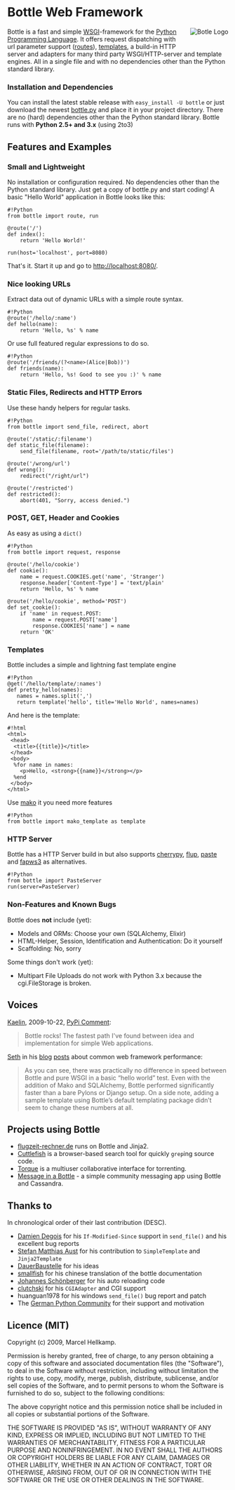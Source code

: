 Bottle Web Framework
====================

<div style="float: right; padding: 0px 0px 2em 2em"><img src="/bottle-logo.png" alt="Botle Logo" /></div>

Bottle is a fast and simple [WSGI][wsgi]-framework for the [Python Programming Language][py]. It
offers request dispatching with url parameter support ([routes](/page/docs#basic_routes)), [templates](/page/docs#templates), a build-in HTTP server and adapters for many third party
WSGI/HTTP-server and template engines. All in a single file and with no dependencies other than the Python standard library.

  [wsgi]: http://www.wsgi.org/wsgi/
  [py]: http://python.org/
  [bottle-dl]: http://github.com/defnull/bottle/raw/master/bottle.py

### Installation and Dependencies

You can install the latest stable release with `easy_install -U bottle` or just download the newest [bottle.py][bottle-dl] and place it in your project directory. There are no (hard) dependencies other than the Python standard library. Bottle runs with **Python 2.5+ and 3.x** (using 2to3)

<!--

## News

<ul id='newshere'><li><i>Loading...</i></li><li>&nbsp;</li><li>&nbsp;</li><li>&nbsp;</li><li>&nbsp;</li></ul>
<script type="text/javascript">
  $('#newshere').load('http://bottle.paws.de/news.html')
</script>

-->

## Features and Examples

### Small and Lightweight

No installation or configuration required. No dependencies other than 
the Python standard library. Just get a copy of bottle.py and start 
coding! A basic "Hello World" application in Bottle looks like this:

    #!Python
    from bottle import route, run
    
    @route('/')
    def index():
        return 'Hello World!'
    
    run(host='localhost', port=8080)

That's it. Start it up and go to <http://localhost:8080/>.

### Nice looking URLs

Extract data out of dynamic URLs with a simple route syntax.

    #!Python
    @route('/hello/:name')
    def hello(name):
        return 'Hello, %s' % name

Or use full featured regular expressions to do so.

    #!Python
    @route('/friends/(?<name>(Alice|Bob))')
    def friends(name):
        return 'Hello, %s! Good to see you :)' % name

### Static Files, Redirects and HTTP Errors

Use these handy helpers for regular tasks.

    #!Python
    from bottle import send_file, redirect, abort
    
    @route('/static/:filename')
    def static_file(filename):
        send_file(filename, root='/path/to/static/files')

    @route('/wrong/url')
    def wrong():
        redirect("/right/url")

    @route('/restricted')
    def restricted():
        abort(401, "Sorry, access denied.")

### POST, GET, Header and Cookies

As easy as using a `dict()`

    #!Python
    from bottle import request, response
    
    @route('/hello/cookie')
    def cookie():
        name = request.COOKIES.get('name', 'Stranger')
        response.header['Content-Type'] = 'text/plain'
        return 'Hello, %s' % name

    @route('/hello/cookie', method='POST')
    def set_cookie():
        if 'name' in request.POST:
            name = request.POST['name']
            response.COOKIES['name'] = name
        return 'OK'

### Templates

Bottle includes a simple and lightning fast template engine

    #!Python
    @get('/hello/template/:names')
    def pretty_hello(names):
       names = names.split(',')
       return template('hello', title='Hello World', names=names)

And here is the template:

    #!html
    <html>
     <head>
      <title>{{title}}</title>
     </head>
     <body>
      %for name in names:
        <p>Hello, <strong>{{name}}</strong></p>
      %end
     </body>
    </html>

Use [mako][] it you need more features

    #!Python
    from bottle import mako_template as template

### HTTP Server

Bottle has a HTTP Server build in but also supports [cherrypy][], 
[flup][], [paste][] and [fapws3][] as alternatives.

    #!Python
    from bottle import PasteServer
    run(server=PasteServer)


### Non-Features and Known Bugs

Bottle does **not** include (yet):

  * Models and ORMs: Choose your own (SQLAlchemy, Elixir)
  * HTML-Helper, Session, Identification and Authentication: Do it yourself
  * Scaffolding: No, sorry

Some things don't work (yet):

  * Multipart File Uploads do not work with Python 3.x because the cgi.FileStorage is broken.
  
[mako]: http://www.makotemplates.org/
[cherrypy]: http://www.cherrypy.org/
[flup]: http://trac.saddi.com/flup
[paste]: http://pythonpaste.org/
[fapws3]: http://github.com/william-os4y/fapws3





## Voices

[Kaelin](http://bitbucket.org/kaelin), 2009-10-22, [PyPi Comment](http://pypi.python.org/pypi/bottle):

> Bottle rocks! The fastest path I've found between idea and implementation for simple Web applications.

[Seth](http://blog.curiasolutions.com/about/) in his [blog](http://blog.curiasolutions.com/2009/09/the-great-web-development-shootout/) [posts](http://blog.curiasolutions.com/2009/10/the-great-web-technology-shootout-round-3-better-faster-and-shinier/) about common web framework performance:

> As you can see, there was practically no difference in speed between Bottle and pure WSGI in a basic “hello world” test. Even with the addition of Mako and SQLAlchemy, Bottle performed significantly faster than a bare Pylons or Django setup. On a side note, adding a sample template using Bottle’s default templating package didn’t seem to change these numbers at all.

## Projects using Bottle

  * [flugzeit-rechner.de](http://www.flugzeit-rechner.de/) runs on Bottle and Jinja2.
  * [Cuttlefish](http://bitbucket.org/kaelin/cuttlefish/) is a browser-based search tool for quickly `grep`ing source code.
  * [Torque](http://github.com/jreid42/torque) is a multiuser collaborative interface for torrenting.
  * [Message in a Bottle](http://github.com/kennyshen/MIAB) - a simple community messaging app using Bottle and Cassandra.


## Thanks to

In chronological order of their last contribution (DESC).

  * [Damien Degois](http://github.com/babs) for his `If-Modified-Since` support in `send_file()` and his excellent bug reports
  * [Stefan Matthias Aust](http://github.com/sma) for his contribution to `SimpleTemplate` and `Jinja2Template`
  * [DauerBaustelle](http://github.com/dauerbaustelle) for his ideas
  * [smallfish](http://pynotes.appspot.com/) for his chinese translation of the bottle documentation
  * [Johannes Schönberger](http://www.python-forum.de/user-6026.html) for his auto reloading code
  * [clutchski](http://github.com/clutchski) for his `CGIAdapter` and CGI support
  * huanguan1978 for his windows `send_file()` bug report and patch
  * The [German Python Community](http://www.python-forum.de/topic-19451.html) for their support and motivation
  

## Licence (MIT)

   Copyright (c) 2009, Marcel Hellkamp.

   Permission is hereby granted, free of charge, to any person obtaining a copy
   of this software and associated documentation files (the "Software"), to deal
   in the Software without restriction, including without limitation the rights
   to use, copy, modify, merge, publish, distribute, sublicense, and/or sell
   copies of the Software, and to permit persons to whom the Software is
   furnished to do so, subject to the following conditions:

   The above copyright notice and this permission notice shall be included in
   all copies or substantial portions of the Software.

   THE SOFTWARE IS PROVIDED "AS IS", WITHOUT WARRANTY OF ANY KIND, EXPRESS OR
   IMPLIED, INCLUDING BUT NOT LIMITED TO THE WARRANTIES OF MERCHANTABILITY,
   FITNESS FOR A PARTICULAR PURPOSE AND NONINFRINGEMENT. IN NO EVENT SHALL THE
   AUTHORS OR COPYRIGHT HOLDERS BE LIABLE FOR ANY CLAIM, DAMAGES OR OTHER
   LIABILITY, WHETHER IN AN ACTION OF CONTRACT, TORT OR OTHERWISE, ARISING FROM,
   OUT OF OR IN CONNECTION WITH THE SOFTWARE OR THE USE OR OTHER DEALINGS IN
   THE SOFTWARE.

